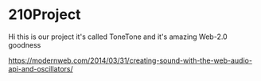 # 210Project

Hi this is our project it's called ToneTone and it's amazing Web-2.0 goodness

https://modernweb.com/2014/03/31/creating-sound-with-the-web-audio-api-and-oscillators/


